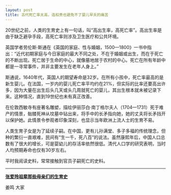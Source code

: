 ```yaml
---
layout: post
title: 古代死亡率太高，连权贵也避免不了婴儿早夭的痛苦
---
```


20世纪之前，人类的生育史上有一句话，叫“高出生率，高死亡率”。高出生率是由于缺乏避孕手段，高死亡率则涉及卫生医疗和公共环境。

英国学者劳伦斯·斯通在《英国的家庭、性与婚姻，1500—1800》一书中指出：“近代初期家庭与今日家庭的最大不同之处，不在于婚姻或出生，而在于死亡的不断出现。死亡居于生命的中心，就像墓地居于农村的中心。死亡在所有年龄中都是一寻常事件，并非主要发生在老年人身上。”

斯通说，1640年代，英国人的期望寿命是32岁。在所有小孩中，死亡率最高的是新生婴儿。在法国，一岁内的婴儿死亡率平均约在21%，但实际的比率还要高出许多，因为大量在出生后头几天或头几周就死亡的婴儿，其出生根本就未被记录下来。这种情况，直到19世纪也未有真正改善。

在伦敦西敏寺有座著名雕塑，描绘伊丽莎白·南丁格尔夫人（1704—1731）死于难产的情景，骷髅死神从坟墓中钻出来，将手中的长矛指向她，她的丈夫将长矛挡开以保护她。此情景令参观者印象深刻，也显示当年欧洲上流人士的生育不易。

人类生育子女是为了延续子嗣。在中国，更有儿孙满堂、多子多福的传统理念，但种的繁衍一直艰难，民间有“生一千，死八百”的说法。虽然康熙年后，中国人口总数有了很大的增长，可是婴幼儿的存活率依然很低。清代人口学的研究表明，当时人均预期寿命也仅有30岁左右。

平时我阅读史料，常常接触到官员子嗣死亡的史料。

---

**[张爱玲祖辈那些母亲们的生育史](https://mp.weixin.qq.com/s/IH9Ix00rzOtYnyAPztXPuA)**

姜鸣 大家